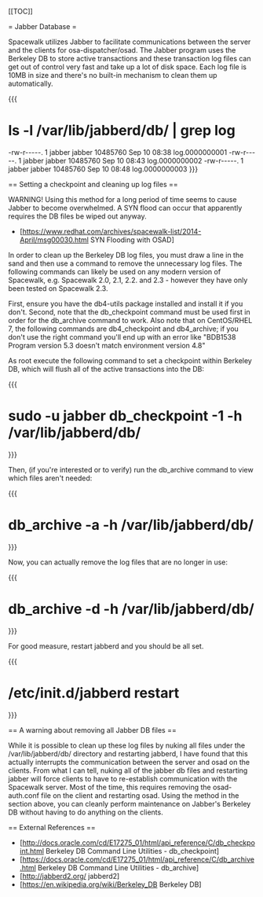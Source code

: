 [[TOC]]

= Jabber Database =

Spacewalk utilizes Jabber to facilitate communications between the server and the clients for osa-dispatcher/osad. The Jabber program uses the Berkeley DB to store active transactions and these transaction log files can get out of control very fast and take up a lot of disk space. Each log file is 10MB in size and there's no built-in mechanism to clean them up automatically. 

{{{
# ls -l /var/lib/jabberd/db/ | grep log

-rw-r-----. 1 jabber jabber 10485760 Sep 10 08:38 log.0000000001
-rw-r-----. 1 jabber jabber 10485760 Sep 10 08:43 log.0000000002
-rw-r-----. 1 jabber jabber 10485760 Sep 10 08:48 log.0000000003
}}}

== Setting a checkpoint and cleaning up log files ==

WARNING! Using this method for a long period of time seems to cause Jabber to become overwhelmed. A SYN flood can occur that apparently requires the DB files be wiped out anyway. 

 * [https://www.redhat.com/archives/spacewalk-list/2014-April/msg00030.html SYN Flooding with OSAD]

In order to clean up the Berkeley DB log files, you must draw a line in the sand and then use a command to remove the unnecessary log files. The following commands can likely be used on any modern version of Spacewalk, e.g. Spacewalk 2.0, 2.1, 2.2. and 2.3 - however they have only been tested on Spacewalk 2.3. 

First, ensure you have the db4-utils package installed and install it if you don't. Second, note that the db_checkpoint command must be used first in order for the db_archive command to work. Also note that on CentOS/RHEL 7, the following commands are db4_checkpoint and db4_archive; if you don't use the right command you'll end up with an error like "BDB1538 Program version 5.3 doesn't match environment version 4.8"

As root execute the following command to set a checkpoint within Berkeley DB, which will flush all of the active transactions into the DB:

{{{
# sudo -u jabber db_checkpoint -1 -h /var/lib/jabberd/db/
}}}

Then, (if you're interested or to verify) run the db_archive command to view which files aren't needed:

{{{
# db_archive -a -h /var/lib/jabberd/db/
}}}

Now, you can actually remove the log files that are no longer in use:

{{{
# db_archive -d -h /var/lib/jabberd/db/
}}}

For good measure, restart jabberd and you should be all set. 

{{{
# /etc/init.d/jabberd restart
}}}

== A warning about removing all Jabber DB files ==

While it is possible to clean up these log files by nuking all files under the /var/lib/jabberd/db/ directory and restarting jabberd, I have found that this actually interrupts the communication between the server and osad on the clients. From what I can tell, nuking all of the jabber db files and restarting jabber will force clients to have to re-establish communication with the Spacewalk server. Most of the time, this requires removing the osad-auth.conf file on the client and restarting osad. Using the method in the section above, you can cleanly perform maintenance on Jabber's Berkeley DB without having to do anything on the clients. 

== External References ==

 * [http://docs.oracle.com/cd/E17275_01/html/api_reference/C/db_checkpoint.html Berkeley DB Command Line Utilities - db_checkpoint]
 * [https://docs.oracle.com/cd/E17275_01/html/api_reference/C/db_archive.html Berkeley DB Command Line Utilities - db_archive]
 * [http://jabberd2.org/ jabberd2]
 * [https://en.wikipedia.org/wiki/Berkeley_DB Berkeley DB]